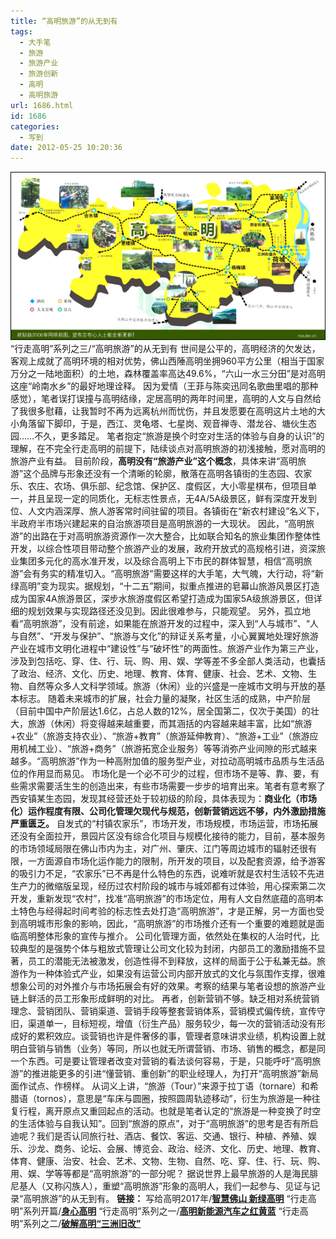 ```yaml
---
title: “高明旅游”的从无到有
tags:
  - 大手笔
  - 旅游
  - 旅游产业
  - 旅游创新
  - 高明
  - 高明旅游
url: 1686.html
id: 1686
categories:
  - 写到
date: 2012-05-25 10:20:36
---
```


[![](/images/uploads/2012/05/高明旅游.jpg "高明旅游")](/images/uploads/2012/05/高明旅游.jpg) “行走高明”系列之三/“高明旅游”的从无到有 世间是公平的，高明经济的欠发达，客观上成就了高明环境的相对优势，佛山西陲高明坐拥960平方公里（相当于国家万分之一陆地面积）的土地，森林覆盖率高达49.6%，“六山一水三分田”是对高明这座“岭南水乡”的最好地理诠释。 因为爱情（王菲与陈奕迅同名歌曲里唱的那种感觉），笔者误打误撞与高明结缘，定居高明的两年时间里，高明的人文与自然给了我很多慰藉，让我暂时不再为远离杭州而忧伤，并且发愿要在高明这片土地的大小角落留下脚印，于是，西江、灵龟塔、七星岗、观音禅寺、潜龙谷、塘伙生态园……不久，更多踏足。 笔者抱定“旅游是换个时空对生活的体验与自身的认识”的理解，在不完全行走高明的前提下，陆续谈点对高明旅游的初浅接触，愿对高明的旅游产业有益。 目前阶段，**高明没有“旅游产业”这个概念**，具体来讲“高明旅游”这个品牌与形象还没有一个清晰的轮廓，散落在高明各镇街的生态园、农家乐、农庄、农场、俱乐部、纪念馆、保护区、度假区，大小零星棋布，但项目单一，并且呈现一定的同质化，无标志性景点，无4A/5A级景区，鲜有深度开发到位、人文内涵深厚、旅人游客常时间驻留的项目。各镇街在“新农村建设”名义下，半政府半市场兴建起来的自治旅游项目是高明旅游的一大现状。 因此，“高明旅游”的出路在于对高明旅游资源作一次大整合，比如联合知名的旅业集团作整体性开发，以综合性项目带动整个旅游产业的发展，政府开放式的高规格引进，资深旅业集团多元化的高水准开发，以及综合高明上下市民的群体智慧，相信“高明旅游”会有务实的精准切入。“高明旅游”需要这样的大手笔，大气魄，大行动，将“新绿高明”变为现实。据规划，“十二五”期间，拟重点推进的皂幕山旅游风景区打造成为国家4A旅游景区，深步水旅游度假区希望打造成为国家5A级旅游景区，但详细的规划效果与实现路径还没见到。因此很难参与，只能观望。 另外，孤立地看“高明旅游”，没有前途，如果能在旅游开发的过程中，深入到“人与城市”、“人与自然”、“开发与保护”、“旅游与文化”的辩证关系考量，小心翼翼地处理好旅游产业在城市文明化进程中“建设性”与“破坏性”的两面性。旅游产业作为第三产业，涉及到包括吃、穿、住、行、玩、购、用、娱、学等差不多全部人类活动，也囊括了政治、经济、文化、历史、地理、教育、体育、健康、社会、艺术、文物、生物、自然等众多人文科学领域。旅游（休闲）业的兴盛是一座城市文明与开放的基本标志。 随着未来城市的扩展，社会力量的凝聚，社区生活的成熟，中产阶层（目前中国中产阶层达1.6亿，占总人数的12%，居全国第二，仅次于美国）的壮大，旅游（休闲）将变得越来越重要，而其涵括的内容越来越丰富，比如“旅游+农业”（旅游支持农业）、“旅游+教育”（旅游延伸教育）、“旅游+工业”（旅游应用机械工业）、“旅游+商务”（旅游拓宽企业服务）等等消弥产业间隙的形式越来越多。“高明旅游”作为一种高附加值的服务型产业，对拉动高明城市品质与生活品位的作用显而易见。 市场化是一个必不可少的过程，但市场不是等、靠、要，有些需求需要活生生的创造出来，有些市场需要一步步的培育出来。笔者有意考察了西安镇某生态园，发现其经营还处于较初级的阶段，具体表现为：**商业化（市场化）运作程度有限、公司化管理欠现代与规范，创新营销远远不够，内外激励措施严重匮乏。** 自发式的“村镇农家乐”，市场开发，市场规模，市场运营，市场拓展还没有全面拉开，景园片区没有综合化项目与规模化接待的能力，目前，基本服务的市场领域局限在佛山市内为主，对广州、肇庆、江门等周边城市的辐射还很有限，一方面源自市场化运作能力的限制，所开发的项目，以及配套资源，给予游客的吸引力不足，“农家乐”已不再是什么特色的东西，说难听就是农村生活较不先进生产力的微缩版呈现，经历过农村阶段的城市与城郊都有过体验，用心探索第二次开发，重新发现“农村”，找准“高明旅游”的市场定位，用有人文自然底蕴的高明本土特色与经得起时间考验的标志性去处打造“高明旅游”，才是正解，另一方面也受到高明城市形象的影响，因此，“高明旅游”的市场推介还有一个重要的难题就是面临高明整体形象的宣传与推介。 公司化管理方面，依然处在集权的人治时代，比较典型的是强势个体与粗放式管理让公司文化较为封闭，内部员工的激励措施不显著，员工的潜能无法被激发，创造性得不到释放，这样的局面于公于私兼无益。旅游作为一种体验式产业，如果没有运营公司内部开放式的文化与氛围作支撑，很难想象公司的对外推介与市场拓展会有好的效果。考察的结果与笔者设想的旅游产业链上鲜活的员工形象形成鲜明的对比。 再者，创新营销不够。缺乏相对系统营销理念、营销团队、营销渠道、营销手段等整套营销体系，营销模式偏传统，宣传守旧，渠道单一，目标短视，增值（衍生产品）服务较少，每一次的营销活动没有形成好的累积效应。谈营销也许是件奢侈的事，管理者意味讲求业绩，机构设置上就明白营销与销售（业务）等同，所以也就无所谓营销、市场、销售的概念，都是同一个东西。可是要让管理者改变对营销的看法谈何容易，于是，只能呼吁“高明旅游”的推进能更多的引进“懂营销、重创新”的职业经理人，为打开“高明旅游”新局面作试点、作榜样。 从词义上讲，“旅游（Tour）”来源于拉丁语（tornare）和希腊语（tornos），意思是“车床与圆圈，按照圆周轨迹移动”，衍生为旅游是一种往复行程，离开原点又重回起点的活动。也就是笔者认定的“旅游是一种变换了时空的生活体验与自我认知”。回到“旅游的原点”，对于“高明旅游”的思考是否有所启迪呢？我们是否认同旅行社、酒店、餐饮、客运、交通、银行、种植、养殖、娱乐、沙龙、商务、论坛、会展、博览会、政治、经济、文化、历史、地理、教育、体育、健康、治安、社会、艺术、文物、生物、自然、吃、穿、住、行、玩、购、用、娱、学等等都是“高明旅游”的一部分呢？ 据说世界上最早旅游的人是海民腓尼基人（又称闪族人），重塑“高明旅游”形象的高明人，我们一起参与、见证与记录“高明旅游”的从无到有。 **链接：** 写给高明2017年/**[智慧佛山 新绿高明](http://rooufer.cn/?p=1368 "智慧佛山 新绿高明")** “行走高明”系列开篇/**[身心高明](http://rooufer.cn/?p=1478 "“行走高明”系列开篇/身心高明")** “行走高明”系列之一/**[高明新能源汽车之红黄蓝](http://rooufer.cn/?p=1559 "“行走高明”系列之一/高明新能源汽车之红黄蓝")** “行走高明”系列之二/**[破解高明“三洲旧改”](http://rooufer.cn/?p=1650 "“行走高明”系列之二/破解高明“三洲旧改”")**
